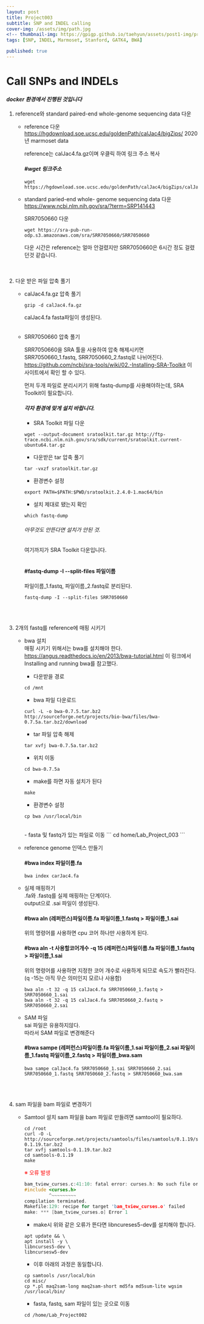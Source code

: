 ```yaml
---
layout: post
title: Project003
subtitle: SNP and INDEL calling
cover-img: /assets/img/path.jpg
<!-- thumbnail-img: https://gpigp.github.io/taehyun/assets/post1-img/project001-cover.png -->
tags: [SNP, INDEL, Marmoset, Stanford, GATK4, BWA]

published: true
---
```


Call SNPs and INDELs
============================

#### *docker 환경에서 진행된 것입니다*

1. reference와 standard paired-end whole-genome sequencing data 다운

    * reference 다운    
    https://hgdownload.soe.ucsc.edu/goldenPath/calJac4/bigZips/ 2020년 marmoset data

        reference는 calJac4.fa.gz이며 우클릭 하여 링크 주소 복사    
        
        #### *#wget 링크주소*

         ```
         wget https://hgdownload.soe.ucsc.edu/goldenPath/calJac4/bigZips/calJac4.fa.gz
         ```    
    * standard paried-end whole- genome sequencing data 다운    
    https://www.ncbi.nlm.nih.gov/sra/?term=SRP141443 
    
         SRR7050660 다운
    
         ```
         wget https://sra-pub-run-odp.s3.amazonaws.com/sra/SRR7050660/SRR7050660
         ```
         다운 시간은 reference는 얼마 안걸렸지만 SRR7050660은 6시간 정도 걸렸던것 같습니다.  
         <br/>
         <br/>
  

2. 다운 받은 파일 압축 풀기   

    * calJac4.fa.gz 압축 풀기
       
       ```
       gzip -d calJac4.fa.gz
       ```
       calJac4.fa  fasta파일이 생성된다.    
       <br/>

    * SRR7050660 압축 풀기
      
      SRR7050660을 SRA 툴을 사용하여 압축 해제시키면 SRR7050660_1.fastq, SRR7050660_2.fastq로 나뉘어진다.
      https://github.com/ncbi/sra-tools/wiki/02.-Installing-SRA-Toolkit 이 사이트에서 확인 할 수 있다.
      
      먼저 두개 파일로 분리시키기 위해 fastq-dump를 사용해야하는데, SRA Toolkit이 필요합니다.
      #### *각자 환경에 맞게 설치 바랍니다.*
      
      - SRA Toolkit 파일 다운
      
      ```
      wget --output-document sratoolkit.tar.gz http://ftp-trace.ncbi.nlm.nih.gov/sra/sdk/current/sratoolkit.current-ubuntu64.tar.gz
      ```    
      
      - 다운받은 tar 압축 풀기
      
      ```
      tar -vxzf sratoolkit.tar.gz
      ```    
          
      - 환경변수 설정
      
      ```
      export PATH=$PATH:$PWD/sratoolkit.2.4.0-1.mac64/bin
      ```    
      
      - 설치 제대로 됐는지 확인
      
      ```
      which fastq-dump
      ```    
      ###### *아무것도 안뜬다면 설치가 안된 것.*        
        
        
      여기까지가 SRA Toolkit 다운입니다.    
      <br/>
      
      #### #fastq-dump -I --split-files 파일이름    
      파일이름_1.fastq, 파일이름_2.fastq로 분리된다.
      
      ```
      fastq-dump -I --split-files SRR7050660
      ```
      <br/>
      <br/>

3. 2개의 fastq를 reference에 매핑 시키기

    * bwa 설치    
    매핑 시키기 위해서는 bwa를 설치해야 한다.    
        https://angus.readthedocs.io/en/2013/bwa-tutorial.html 이 링크에서 Installing and running bwa를 참고했다.    
        
        - 다운받을 경로    
        ```
        cd /mnt
        ```    
        
        - bwa 파일 다운로드
        ```
        curl -L -o bwa-0.7.5.tar.bz2 http://sourceforge.net/projects/bio-bwa/files/bwa-0.7.5a.tar.bz2/download
        ```    
        
        - tar 파일 압축 해제
        ```
        tar xvfj bwa-0.7.5a.tar.bz2
        ```    
        
        - 위치 이동
        ```
        cd bwa-0.7.5a
        ```    
        
        - make를 하면 자동 설치가 된다
        ```
        make
        ```    
        
        - 환경변수 설정
        ```
        cp bwa /usr/local/bin
        ```
        <br>
        - fasta 및 fastq가 있는 파일로 이동
        ```
        cd home/Lab_Project_003
        ```    
            
    * reference genome 인덱스 만들기    
        #### #bwa index 파일이름.fa
        ```
        bwa index carJac4.fa
        ```    
    
    * 실제 매핑하기    
        .fa와 .fastq를 실제 매핑하는 단계이다.    
        output으로 .sai 파일이 생성된다.    
        #### #bwa aln (레퍼런스)파일이름.fa 파일이름_1.fastq > 파일이름_1.sai
        위의 명령어를 사용하면 cpu 코어 하나만 사용하게 된다.
        #### #bwa aln -t 사용할코어개수 -q 15 (레퍼런스)파일이름.fa 파일이름_1.fastq > 파일이름_1.sai    
        위의 명령어를 사용하면 지정한 코어 개수로 사용하게 되므로 속도가 빨라진다.(q -15는 아직 무슨 의미인지 모르나 사용함)
        ```
        bwa aln -t 32 -q 15 calJac4.fa SRR7050660_1.fastq > SRR7050660_1.sai    
        bwa aln -t 32 -q 15 calJac4.fa SRR7050660_2.fastq > SRR7050660_2.sai
        ```    
   
    * SAM 파일    
        sai 파일은 유용하지않다.    
        따라서 SAM 파일로 변경해준다
        #### #bwa sampe (레퍼런스)파일이름.fa 파일이름_1.sai 파일이름_2.sai 파일이름_1.fastq 파일이름_2.fastq > 파일이름_bwa.sam
        ```
        bwa sampe calJac4.fa SRR7050660_1.sai SRR7050660_2.sai SRR7050660_1.fastq SRR7050660_2.fastq > SRR7050660_bwa.sam
        ```    
        <br/>
        <br/>
        
4. sam 파일을 bam 파일로 변경하기

    * Samtool 설치
    sam 파일을 bam 파일로 만들려면 samtool이 필요하다.
        ```
        cd /root
        curl -O -L http://sourceforge.net/projects/samtools/files/samtools/0.1.19/samtools-0.1.19.tar.bz2
        tar xvfj samtools-0.1.19.tar.bz2
        cd samtools-0.1.19
        make
        ```    
        
        <span style="color:red">※ 오류 발생</span>
        ``` c
        bam_tview_curses.c:41:10: fatal error: curses.h: No such file or directory
        #include <curses.h>
                 ^~~~~~~~~~
        compilation terminated.
        Makefile:129: recipe for target 'bam_tview_curses.o' failed
        make: *** [bam_tview_curses.o] Error 1
        ```    
        
        - make시 위와 같은 오류가 뜬다면 libncureses5-dev를 설치해야 합니다.
        ```
        apt update && \
        apt install -y \
        libncurses5-dev \
        libncursesw5-dev
        ```    
        
        - 이후 아래의 과정은 동일합니다.
        ```
        cp samtools /usr/local/bin
        cd misc/
        cp *.pl maq2sam-long maq2sam-short md5fa md5sum-lite wgsim /usr/local/bin/
        ```
        
        - fasta, fastq, sam 파일이 있는 곳으로 이동
        ```
        cd /home/Lab_Project002
        ```
        
        
